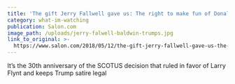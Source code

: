 ```yaml
---
title: 'The gift Jerry Fallwell gave us: The right to make fun of Donald Trump'
category: what-im-watching
publication: Salon.com
image_path: /uploads/jerry-falwell-baldwin-trumps.jpg
link_to_original: >-
  https://www.salon.com/2018/05/12/the-gift-jerry-fallwell-gave-us-the-right-to-make-fun-of-donald-trump/
---
```


It’s the 30th anniversary of the SCOTUS decision that ruled in favor of Larry Flynt and keeps Trump satire legal